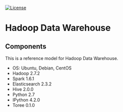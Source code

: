 [![License](https://img.shields.io/badge/license-Apache%202-blue.svg)](LICENSE)

Hadoop Data Warehouse
====================

Components
----------
This is a reference model for Hadoop Data Warehouse.

* OS: Ubuntu, Debian, CentOS
* Hadoop 2.7.2
* Spark 1.6.1
* Elasticsearch 2.3.2
* Hive 2.0.0
* Python 2.7
* IPython 4.2.0
* Toree 0.1.0
